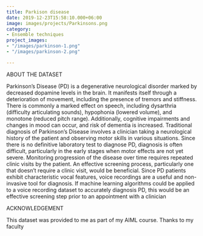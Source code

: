 ```yaml
---
title: Parkison disease
date: 2019-12-23T15:58:10.000+06:00
image: images/projects/Parkinsons.png
category:
- Ensemble techniques
project_images:
- "/images/parkinson-1.png"
- "/images/parkinson-2.png"

---
```

ABOUT THE DATASET

 Parkinson’s Disease (PD) is a degenerative neurological disorder marked by decreased dopamine levels in the brain. It manifests itself through a deterioration of movement, including the presence of tremors and stiffness. There is commonly a marked effect on speech, including dysarthria (difficulty articulating sounds), hypophonia (lowered volume), and monotone (reduced pitch range). Additionally, cognitive impairments and changes in mood can occur, and risk of dementia is increased. Traditional diagnosis of Parkinson’s Disease involves a clinician taking a neurological history of the patient and observing motor skills in various situations. Since there is no definitive laboratory test to diagnose PD, diagnosis is often difficult, particularly in the early stages when motor effects are not yet severe. Monitoring progression of the disease over time requires repeated clinic visits by the patient. An effective screening process, particularly one that doesn’t require a clinic visit, would be beneficial. Since PD patients exhibit characteristic vocal features, voice recordings are a useful and non-invasive tool for diagnosis. If machine learning algorithms could be applied to a voice recording dataset to accurately diagnosis PD, this would be an effective screening step prior to an appointment with a clinician

 ACKNOWLEDGEMENT

 This dataset was provided to me as part of my AIML course. Thanks to my faculty